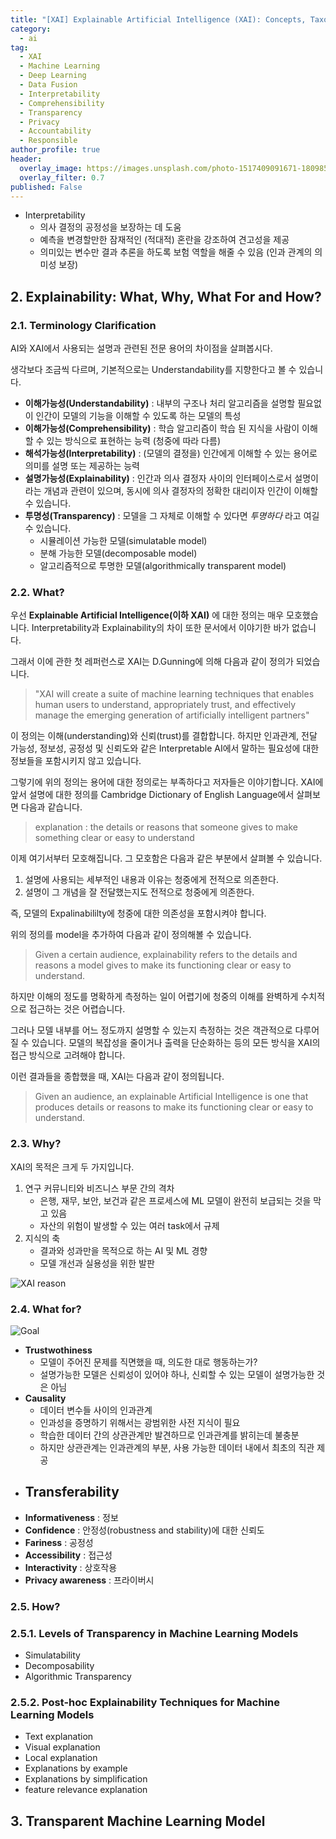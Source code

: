 ```yaml
---
title: "[XAI] Explainable Artificial Intelligence (XAI): Concepts, Taxonomies, Opportunities and Challenges toward Responsible AI 리뷰"
category:
  - ai
tag:
  - XAI
  - Machine Learning
  - Deep Learning
  - Data Fusion
  - Interpretability
  - Comprehensibility
  - Transparency
  - Privacy
  - Accountability
  - Responsible
author_profile: true
header:
  overlay_image: https://images.unsplash.com/photo-1517409091671-180985f2ca15?ixlib=rb-1.2.1&ixid=eyJhcHBfaWQiOjExMDk0fQ&auto=format&fit=crop&w=1350&q=80
  overlay_filter: 0.7
published: False
---
```


- Interpretability
  - 의사 결정의 공정성을 보장하는 데 도움
  - 예측을 변경할만한 잠재적인 (적대적) 혼란을 강조하여 견고성을 제공
  - 의미있는 변수만 결과 추론을 하도록 보험 역할을 해줄 수 있음 (인과 관계의 의미성 보장)

## 2. Explainability: What, Why, What For and How?

### 2.1. Terminology Clarification

AI와 XAI에서 사용되는 설명과 관련된 전문 용어의 차이점을 살펴봅시다.

생각보다 조금씩 다르며, 기본적으로는 Understandability를 지향한다고 볼 수 있습니다.

- **이해가능성(Understandability)** : 내부의 구조나 처리 알고리즘을 설명할 필요없이 인간이 모델의 기능을 이해할 수 있도록 하는 모델의 특성
- **이해가능성(Comprehensibility)** : 학습 알고리즘이 학습 된 지식을 사람이 이해할 수 있는 방식으로 표현하는 능력 (청중에 따라 다름)
- **해석가능성(Interpretability)** : (모델의 결정을) 인간에게 이해할 수 있는 용어로 의미를 설명 또는 제공하는 능력
- **설명가능성(Explainability)** : 인간과 의사 결정자 사이의 인터페이스로서 설명이라는 개념과 관련이 있으며, 동시에 의사 결정자의 정확한 대리이자 인간이 이해할 수 있습니다.
- **투명성(Transparency)** : 모델을 그 자체로 이해할 수 있다면 _투명하다_ 라고 여길 수 있습니다.
  - 시뮬레이션 가능한 모델(simulatable model)
  - 분해 가능한 모델(decomposable model)
  - 알고리즘적으로 투명한 모델(algorithmically transparent model)

### 2.2. What?

우선 **Explainable Artificial Intelligence(이하 XAI)** 에 대한 정의는 매우 모호했습니다. Interpretability과 Explainability의 차이 또한 문서에서 이야기한 바가 없습니다.

그래서 이에 관한 첫 레퍼런스로 XAI는 D.Gunning에 의해 다음과 같이 정의가 되었습니다.

> "XAI will create a suite of machine learning techniques that enables human users to understand, appropriately trust, and effectively manage the emerging generation of artificially intelligent partners"

이 정의는 이해(understanding)와 신뢰(trust)를 결합합니다. 하지만 인과관계, 전달 가능성, 정보성, 공정성 및 신뢰도와 같은 Interpretable AI에서 말하는 필요성에 대한 정보들을 포함시키지 않고 있습니다.

그렇기에 위의 정의는 용어에 대한 정의로는 부족하다고 저자들은 이야기합니다.
XAI에 앞서 설명에 대한 정의를 Cambridge Dictionary of English Language에서 살펴보면 다음과 같습니다.

> explanation : the details or reasons that someone gives to make something clear or easy to understand

이제 여기서부터 모호해집니다. 그 모호함은 다음과 같은 부분에서 살펴볼 수 있습니다.

1. 설명에 사용되는 세부적인 내용과 이유는 청중에게 전적으로 의존한다.
2. 설명이 그 개념을 잘 전달했는지도 전적으로 청중에게 의존한다.

즉, 모델의 Expalinabililty에 청중에 대한 의존성을 포함시켜야 합니다.

위의 정의를 model을 추가하여 다음과 같이 정의해볼 수 있습니다.

> Given a certain audience, explainability refers to the details and reasons a model gives to make its functioning clear or easy to understand.

하지만 이해의 정도를 명확하게 측정하는 일이 어렵기에 청중의 이해를 완벽하게 수치적으로 접근하는 것은 어렵습니다.

그러나 모델 내부를 어느 정도까지 설명할 수 있는지 측정하는 것은 객관적으로 다루어질 수 있습니다.
모델의 복잡성을 줄이거나 출력을 단순화하는 등의 모든 방식을 XAI의 접근 방식으로 고려해야 합니다.

이런 결과들을 종합했을 때, XAI는 다음과 같이 정의됩니다.

> Given an audience, an explainable Artificial Intelligence is one that produces details or reasons to make its functioning clear or easy to understand.

### 2.3. Why?

XAI의 목적은 크게 두 가지입니다.

1. 연구 커뮤니티와 비즈니스 부문 간의 격차
   - 은행, 재무, 보안, 보건과 같은 프로세스에 ML 모델이 완전히 보급되는 것을 막고 있음
   - 자산의 위험이 발생할 수 있는 여러 task에서 규제
2. 지식의 축
   - 결과와 성과만을 목적으로 하는 AI 및 ML 경향
   - 모델 개선과 실용성을 위한 발판

![XAI reason](https://i.imgur.com/HO3Zlfv.png)

### 2.4. What for?

![Goal](https://i.imgur.com/Wh5LflB.png)

- **Trustwothiness**
  - 모델이 주어진 문제를 직면했을 때, 의도한 대로 행동하는가?
  - 설명가능한 모델은 신뢰성이 있어야 하나, 신뢰할 수 있는 모델이 설명가능한 것은 아님
- **Causality**
  - 데이터 변수들 사이의 인과관계
  - 인과성을 증명하기 위해서는 광범위한 사전 지식이 필요
  - 학습한 데이터 간의 상관관계만 발견하므로 인과관계를 밝히는데 불충분
  - 하지만 상관관계는 인과관계의 부분, 사용 가능한 데이터 내에서 최초의 직관 제공
- **Transferability**
  -
- **Informativeness** : 정보
- **Confidence** : 안정성(robustness and stability)에 대한 신뢰도
- **Fariness** : 공정성
- **Accessibility** : 접근성
- **Interactivity** : 상호작용
- **Privacy awareness** : 프라이버시

### 2.5. How?

### 2.5.1. Levels of Transparency in Machine Learning Models

- Simulatability
- Decomposability
- Algorithmic Transparency

### 2.5.2. Post-hoc Explainability Techniques for Machine Learning Models

- Text explanation
- Visual explanation
- Local explanation
- Explanations by example
- Explanations by simplification
- feature relevance explanation

## 3. Transparent Machine Learning Model
